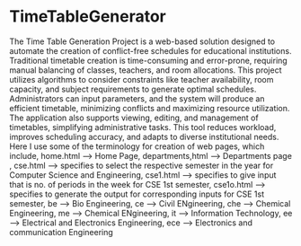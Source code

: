 # TimeTableGenerator
The Time Table Generation Project is a web-based solution designed to automate the creation of conflict-free schedules for educational institutions. Traditional timetable creation is time-consuming and error-prone, requiring manual balancing of classes, teachers, and room allocations. This project utilizes algorithms to consider constraints like teacher availability, room capacity, and subject requirements to generate optimal schedules. Administrators can input parameters, and the system will produce an efficient timetable, minimizing conflicts and maximizing resource utilization. The application also supports viewing, editing, and management of timetables, simplifying administrative tasks. This tool reduces workload, improves scheduling accuracy, and adapts to diverse institutional needs.
Here I use some of the terminology for creation of web pages, which include,
home.html --> Home Page,
departments,html --> Departments page ,
cse.html --> specifies to select the respective semester in the year for Computer Science and Engineering,
cse1.html --> specifies to give input that is no. of periods in the week for CSE 1st semester,
cse1o.html --> specifies to generate the output for corresponding inputs for CSE 1st semester,
be --> Bio Engineering,
ce --> Civil ENgineering,
che --> Chemical Engineering,
me --> Chemical ENgineering,
it --> Information Technology,
ee --> Electrical and Electronics Engineering,
ece --> Electronics and communication Engineering

